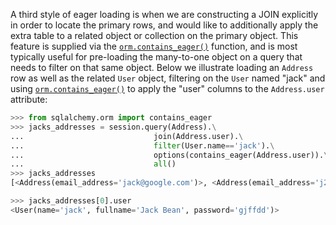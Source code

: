 A third style of eager loading is when we are constructing a JOIN explicitly in order to locate the primary rows, and would like to additionally apply the extra table to a related object or collection on the primary object. This feature is supplied via the [`orm.contains_eager()`](http://docs.sqlalchemy.org/loading_relationships.html#sqlalchemy.orm.contains_eager "sqlalchemy.orm.contains_eager") function, and is most typically useful for pre-loading the many-to-one object on a query that needs to filter on that same object. Below we illustrate loading an `Address` row as well as the related `User` object, filtering on the `User` named "jack" and using [`orm.contains_eager()`](http://docs.sqlalchemy.org/loading_relationships.html#sqlalchemy.orm.contains_eager "sqlalchemy.orm.contains_eager") to apply the "user" columns to the `Address.user` attribute:
    
```python    
>>> from sqlalchemy.orm import contains_eager
>>> jacks_addresses = session.query(Address).\
...                             join(Address.user).\
...                             filter(User.name=='jack').\
...                             options(contains_eager(Address.user)).\
...                             all()
>>> jacks_addresses
[<Address(email_address='jack@google.com')>, <Address(email_address='j25@yahoo.com')>]

>>> jacks_addresses[0].user
<User(name='jack', fullname='Jack Bean', password='gjffdd')>
```    

